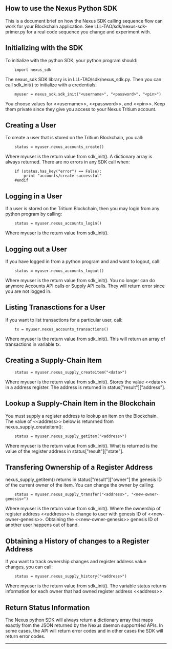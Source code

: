 
How to use the Nexus Python SDK
-------------------------------

This is a document brief on how the Nexus SDK calling sequence flow can work
for your Blockchain application. See LLL-TAO/sdk/nexus-sdk-primer.py for a
real code sequence you change and experiment with.    

Initializing with the SDK
-------------------------

To initialize with the python SDK, your python program should:

```
    import nexus_sdk
```

The nexus_sdk SDK library is in LLL-TAO/sdk/nexus_sdk.py. Then you can call
sdk_init() to initialize with a credentials:

```
    myuser = nexus_sdk.sdk_init("<username>", "<password>", "<pin>")
```

You choose values for &lt;<username&gt;>, &lt;<password&gt;>, and
&lt;<pin&gt;>. Keep them private since they give you access to your Nexus
Tritium account.    
            
Creating a User
---------------

To create a user that is stored on the Tritium Blockchain, you call:

```
    status = myuser.nexus_accounts_create()
```

Where myuser is the return value from sdk_init(). A dictionary array is always
returned. There are no errors in any SDK call when:

```
    if (status.has_key("error") == False):
        print "accounts/create successful"
    #endif               
```

Logging in a User
-----------------

If a user is stored on the Tritium Blockchain, then you may login from any
python program by calling:

```
    status = myuser.nexus_accounts_login()
```

Where myuser is the return value from sdk_init().    

Logging out a User
------------------

If you have logged in from a python program and and want to logout, call:
    
```
    status = myuser.nexus_accounts_logout()
```

Where myuser is the return value from sdk_init(). You no longer can do
anymore Accounts API calls or Supply API calls. They will return error since
you are not logged in.        

Listing Tranasctions for a User
-------------------------------                    

If you want to list transactions for a particular user, call:
    
```
    tx = myuser.nexus_accounts_transactions()
```

Where myuser is the return value from sdk_init(). This will return an array
of transactions in variable tx.

Creating a Supply-Chain Item
----------------------------

```
    status = myuser.nexus_supply_createitem("<data>")
```

Where myuser is the return value from sdk_init(). Stores the value
&lt;<data&gt;> in a address register. The address is returned in
status["result"]["address"].

Lookup a Supply-Chain Item in the Blockchain
--------------------------------------------

You must supply a register address to lookup an item on the Blockchain. The
value of &lt;<address&gt;> below is retunrned from nexus_supply_createitem():

```
    status = myuser.nexus_supply_getitem("<address>")
```

Where myuser is the return value from sdk_init(). What is returned is the
value of the register address in status["result"]["state"].

Transfering Ownership of a Register Address
-------------------------------------------

nexus_supply_getitem() returns in status["result"]["owner"] the genesis
ID of the current owner of the item. You can change the owner by calling:

```
    status = myuser.nexus_supply_transfer("<address>", "<new-owner-genesis>")
```

Where myuser is the return value from sdk_init(). Where the ownership
of register address &lt;<address&gt;> is change to user with genesis
ID of &lt;<new-owner-genesis&gt;>. Obtaining the &lt;<new-owner-genesis&gt;>
genesis ID of another user happens out of band.

Obtaining a History of changes to a Register Address
----------------------------------------------------

If you want to track ownership changes and register address value changes,
you can call:

```
    status = myuser.nexus_supply_history("<address>")
```

Where myuser is the return value from sdk_init(). The variable status returns
information for each owner that had owned register address &lt;<address&gt;>.

Return Status Information
-------------------------

The Nexus python SDK will always return a dictionary array that maps exactly
from the JSON returned by the Nexus daemon support4ed APIs. In some cases,
the API will return error codes and in other cases the SDK will return error
codes.
    
-------------------------------------------------------------------------------
